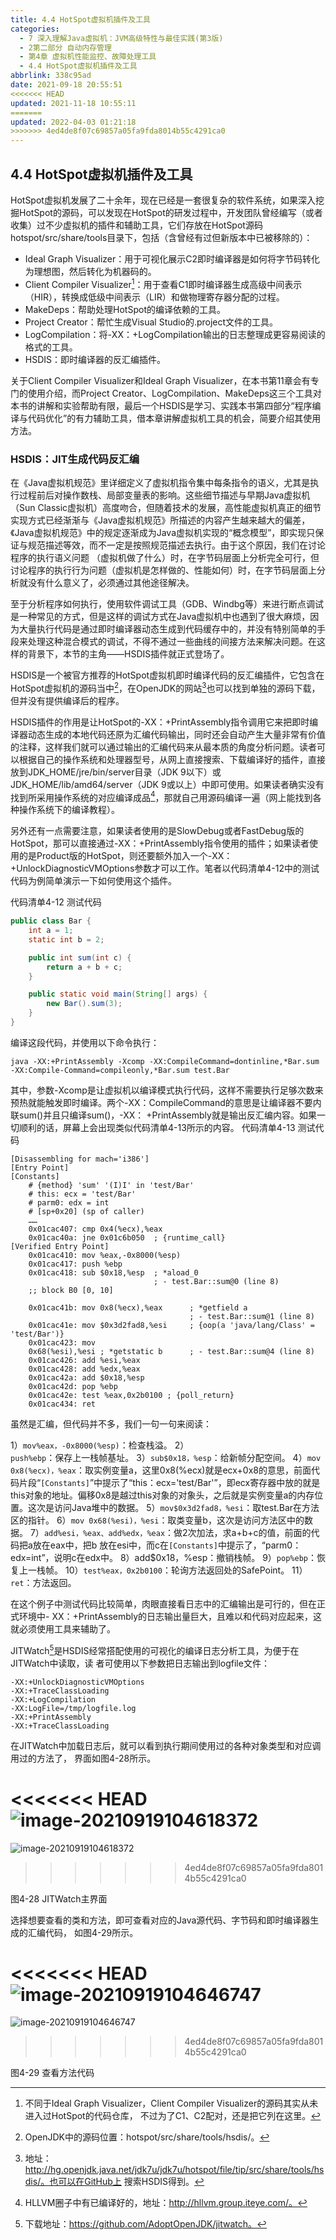 ```yaml
---
title: 4.4 HotSpot虚拟机插件及工具
categories: 
  - 7 深入理解Java虛拟机：JVM高级特性与最佳实践(第3版)
  - 2第二部分 自动内存管理
  - 第4章 虚拟机性能监控、故障处理工具
  - 4.4 HotSpot虚拟机插件及工具
abbrlink: 338c95ad
date: 2021-09-18 20:55:51
<<<<<<< HEAD
updated: 2021-11-18 10:55:11
=======
updated: 2022-04-03 01:21:18
>>>>>>> 4ed4de8f07c69857a05fa9fda8014b55c4291ca0
---
```

## 4.4 HotSpot虚拟机插件及工具
HotSpot虚拟机发展了二十余年，现在已经是一套很复杂的软件系统，如果深入挖掘HotSpot的源码，可以发现在HotSpot的研发过程中，开发团队曾经编写（或者收集）过不少虚拟机的插件和辅助工具，它们存放在HotSpot源码hotspot/src/share/tools目录下，包括（含曾经有过但新版本中已被移除的）：
- Ideal Graph Visualizer：用于可视化展示C2即时编译器是如何将字节码转化为理想图，然后转化为机器码的。
- Client Compiler Visualizer[^1]：用于查看C1即时编译器生成高级中间表示（HIR），转换成低级中间表示（LIR）和做物理寄存器分配的过程。
- MakeDeps：帮助处理HotSpot的编译依赖的工具。
- Project Creator：帮忙生成Visual Studio的.project文件的工具。
- LogCompilation：将-XX：+LogCompilation输出的日志整理成更容易阅读的格式的工具。
- HSDIS：即时编译器的反汇编插件。

关于Client Compiler Visualizer和Ideal Graph Visualizer，在本书第11章会有专门的使用介绍，而Project Creator、LogCompilation、MakeDeps这三个工具对本书的讲解和实验帮助有限，最后一个HSDIS是学习、实践本书第四部分“程序编译与代码优化”的有力辅助工具，借本章讲解虚拟机工具的机会，简要介绍其使用方法。

### HSDIS：JIT生成代码反汇编
在《Java虚拟机规范》里详细定义了虚拟机指令集中每条指令的语义，尤其是执行过程前后对操作数栈、局部变量表的影响。这些细节描述与早期Java虚拟机（Sun Classic虚拟机）高度吻合，但随着技术的发展，高性能虚拟机真正的细节实现方式已经渐渐与《Java虚拟机规范》所描述的内容产生越来越大的偏差，《Java虚拟机规范》中的规定逐渐成为Java虚拟机实现的“概念模型”，即实现只保证与规范描述等效，而不一定是按照规范描述去执行。由于这个原因，我们在讨论程序的执行语义问题 （虚拟机做了什么）时，在字节码层面上分析完全可行，但讨论程序的执行行为问题（虚拟机是怎样做的、性能如何）时，在字节码层面上分析就没有什么意义了，必须通过其他途径解决。

至于分析程序如何执行，使用软件调试工具（GDB、Windbg等）来进行断点调试是一种常见的方式，但是这样的调试方式在Java虚拟机中也遇到了很大麻烦，因为大量执行代码是通过即时编译器动态生成到代码缓存中的，并没有特别简单的手段来处理这种混合模式的调试，不得不通过一些曲线的间接方法来解决问题。在这样的背景下，本节的主角——HSDIS插件就正式登场了。

HSDIS是一个被官方推荐的HotSpot虚拟机即时编译代码的反汇编插件，它包含在HotSpot虚拟机的源码当中[^2]，在OpenJDK的网站[^3]也可以找到单独的源码下载，但并没有提供编译后的程序。

HSDIS插件的作用是让HotSpot的-XX：+PrintAssembly指令调用它来把即时编译器动态生成的本地代码还原为汇编代码输出，同时还会自动产生大量非常有价值的注释，这样我们就可以通过输出的汇编代码来从最本质的角度分析问题。读者可以根据自己的操作系统和处理器型号，从网上直接搜索、下载编译好的插件，直接放到JDK_HOME/jre/bin/server目录（JDK 9以下）或JDK_HOME/lib/amd64/server（JDK 9或以上）中即可使用。如果读者确实没有找到所采用操作系统的对应编译成品[^4]，那就自己用源码编译一遍（网上能找到各种操作系统下的编译教程）。

另外还有一点需要注意，如果读者使用的是SlowDebug或者FastDebug版的HotSpot，那可以直接通过-XX：+PrintAssembly指令使用的插件；如果读者使用的是Product版的HotSpot，则还要额外加入一个-XX：+UnlockDiagnosticVMOptions参数才可以工作。笔者以代码清单4-12中的测试代码为例简单演示一下如何使用这个插件。

代码清单4-12 测试代码
```java
public class Bar {
    int a = 1;
    static int b = 2;

    public int sum(int c) {
        return a + b + c;
    }

    public static void main(String[] args) {
        new Bar().sum(3);
    }
}
```
编译这段代码，并使用以下命令执行：
```
java -XX:+PrintAssembly -Xcomp -XX:CompileCommand=dontinline,*Bar.sum -XX:Compile-Command=compileonly,*Bar.sum test.Bar
```
其中，参数-Xcomp是让虚拟机以编译模式执行代码，这样不需要执行足够次数来预热就能触发即时编译。两个-XX：CompileCommand的意思是让编译器不要内联sum()并且只编译sum()，-XX： +PrintAssembly就是输出反汇编内容。如果一切顺利的话，屏幕上会出现类似代码清单4-13所示的内容。
代码清单4-13 测试代码

```
[Disassembling for mach='i386'] 
[Entry Point] 
[Constants] 
    # {method} 'sum' '(I)I' in 'test/Bar' 
    # this: ecx = 'test/Bar' 
    # parm0: edx = int 
    # [sp+0x20] (sp of caller) 
    ……
    0x01cac407: cmp 0x4(%ecx),%eax 
    0x01cac40a: jne 0x01c6b050  ; {runtime_call} 
[Verified Entry Point] 
    0x01cac410: mov %eax,-0x8000(%esp) 
    0x01cac417: push %ebp 
    0x01cac418: sub $0x18,%esp  ; *aload_0 
                                ; - test.Bar::sum@0 (line 8)
    ;; block B0 [0, 10] 
    
    0x01cac41b: mov 0x8(%ecx),%eax      ; *getfield a 
                                        ; - test.Bar::sum@1 (line 8) 
    0x01cac41e: mov $0x3d2fad8,%esi     ; {oop(a 'java/lang/Class' = 'test/Bar')} 
    0x01cac423: mov 
    0x68(%esi),%esi ; *getstatic b      ; - test.Bar::sum@4 (line 8) 
    0x01cac426: add %esi,%eax 
    0x01cac428: add %edx,%eax 
    0x01cac42a: add $0x18,%esp 
    0x01cac42d: pop %ebp 
    0x01cac42e: test %eax,0x2b0100 ; {poll_return} 
    0x01cac434: ret
```
虽然是汇编，但代码并不多，我们一句一句来阅读：

1）`mov%eax，-0x8000(%esp)`：检查栈溢。 
2）`push%ebp`：保存上一栈帧基址。 
3）`sub$0x18，%esp`：给新帧分配空间。 
4）`mov 0x8(%ecx)，%eax`：取实例变量a，这里0x8(%ecx)就是ecx+0x8的意思，前面代码片段“`[Constants]`”中提示了“this：ecx='test/Bar'”，即ecx寄存器中放的就是this对象的地址。偏移0x8是越过this对象的对象头，之后就是实例变量a的内存位置。这次是访问Java堆中的数据。 
5）`mov$0x3d2fad8，%esi`：取test.Bar在方法区的指针。 
6）`mov 0x68(%esi)，%esi`：取类变量b，这次是访问方法区中的数据。 
7）`add%esi，%eax、add%edx，%eax`：做2次加法，求a+b+c的值，前面的代码把a放在eax中，把b 放在esi中，而c在`[Constants]`中提示了，“parm0：edx=int”，说明c在edx中。 8）add$0x18，%esp：撤销栈帧。 
9）`pop%ebp`：恢复上一栈帧。 
10）`test%eax，0x2b0100`：轮询方法返回处的SafePoint。 
11）`ret`：方法返回。

在这个例子中测试代码比较简单，肉眼直接看日志中的汇编输出是可行的，但在正式环境中- XX：+PrintAssembly的日志输出量巨大，且难以和代码对应起来，这就必须使用工具来辅助了。

JITWatch[^5]是HSDIS经常搭配使用的可视化的编译日志分析工具，为便于在JITWatch中读取，读 者可使用以下参数把日志输出到logfile文件：
```
-XX:+UnlockDiagnosticVMOptions 
-XX:+TraceClassLoading 
-XX:+LogCompilation 
-XX:LogFile=/tmp/logfile.log 
-XX:+PrintAssembly
-XX:+TraceClassLoading
```
在JITWatch中加载日志后，就可以看到执行期间使用过的各种对象类型和对应调用过的方法了， 界面如图4-28所示。

<<<<<<< HEAD
![image-20210919104618372](https://raw.githubusercontent.com/lanlan2017/images/master/Blog/Sum/20210919104618.png)
=======
![image-20210919104618372](https://gitee.com/XiaoLan223/images/raw/master/Blog/Sum/20210919104618.png)
>>>>>>> 4ed4de8f07c69857a05fa9fda8014b55c4291ca0

图4-28 JITWatch主界面 

选择想要查看的类和方法，即可查看对应的Java源代码、字节码和即时编译器生成的汇编代码， 如图4-29所示。

<<<<<<< HEAD
![image-20210919104646747](https://raw.githubusercontent.com/lanlan2017/images/master/Blog/Sum/20210919104646.png)
=======
![image-20210919104646747](https://gitee.com/XiaoLan223/images/raw/master/Blog/Sum/20210919104646.png)
>>>>>>> 4ed4de8f07c69857a05fa9fda8014b55c4291ca0

图4-29 查看方法代码


[^1]: 不同于Ideal Graph Visualizer，Client Compiler Visualizer的源码其实从未进入过HotSpot的代码仓库， 不过为了C1、C2配对，还是把它列在这里。 
[^2]: OpenJDK中的源码位置：hotspot/src/share/tools/hsdis/。 
[^3]: 地址：http://hg.openjdk.java.net/jdk7u/jdk7u/hotspot/file/tip/src/share/tools/hsdis/。也可以在GitHub上 搜索HSDIS得到。 
[^4]: HLLVM圈子中有已编译好的，地址：http://hllvm.group.iteye.com/。 
[^5]: 下载地址：https://github.com/AdoptOpenJDK/jitwatch。
